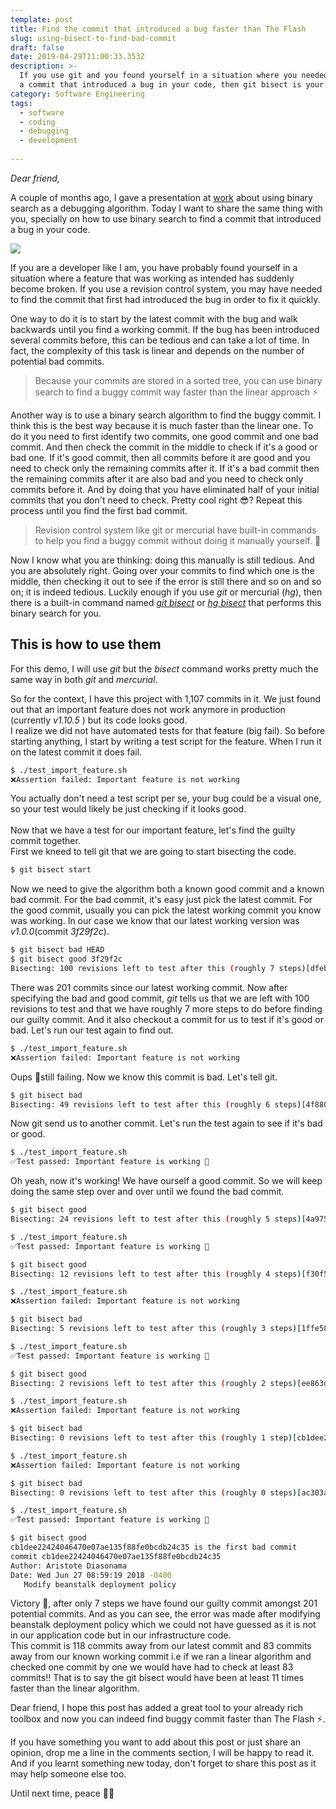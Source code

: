 ```yaml
---
template: post
title: Find the commit that introduced a bug faster than The Flash
slug: using-bisect-to-find-bad-commit
draft: false
date: 2019-04-29T11:00:33.353Z
description: >-
  If you use git and you found yourself in a situation where you needed to find
  a commit that introduced a bug in your code, then git bisect is your friend.
category: Software Engineering
tags:
  - software
  - coding
  - debugging
  - development
  
---
```

_Dear friend,_

A couple of months ago, I gave a presentation at [work](https://life.mirego.com/en) about using binary search as a debugging algorithm. Today I want to share the same thing with you, specially on how to use binary search to find a commit that introduced a bug in your code.

![](/media/find-buggy-commit-faster.jpg)

If you are a developer like I am, you have probably found yourself in a situation where a feature that was working as intended has suddenly become broken. If you use a revision control system, you may have needed to find the commit that first had introduced the bug in order to fix it quickly.

One way to do it is to start by the latest commit with the bug and walk backwards until you find a working commit. If the bug has been introduced several commits before, this can be tedious and can take a lot of time. In fact, the complexity of this task is linear and depends on the number of potential bad commits.

> Because your commits are stored in a sorted tree, you can use binary search to find a buggy commit way faster than the linear approach ⚡️

Another way is to use a binary search algorithm to find the buggy commit. I think this is the best way because it is much faster than the linear one. To do it you need to first identify two commits, one good commit and one bad commit. And then check the commit in the middle to check if it's a good or bad one. If it's good commit, then all commits before it are good and you need to check only the remaining commits after it. If it's a bad commit then the remaining commits after it are also bad and you need to check only commits before it. And by doing that you have eliminated half of your initial commits that you don't need to check. Pretty cool right 😎? Repeat this process until you find the first bad commit.

> Revision control system like git or mercurial have built-in commands to help you find a buggy commit without doing it manually yourself. 💚

Now I know what you are thinking: doing this manually is still tedious. And you are absolutely right. Going over your commits to find which one is the middle, then checking it out to see if the error is still there and so on and so on; it is indeed tedious. Luckily enough if you use _git_ or mercurial (_hg_), then there is a built-in command named [_git bisect_](https://git-scm.com/docs/git-bisect) or [_hg bisect_](https://www.mercurial-scm.org/repo/hg/help/bisect) that performs this binary search for you.

## This is how to use them

For this demo,  I will use _git_ but the _bisect_ command works pretty much the same way in both _git_ and _mercurial_. 

So for the context, I have this project with 1,107 commits in it. We just found out that an important feature does not work anymore in production (currently _v1.10.5_ ) but its code looks good. \
I realize we did not have automated tests for that feature (big fail). So before starting anything, I start by writing a test script for the feature. When I run it on the latest commit it does fail.

```bash
$ ./test_import_feature.sh
❌Assertion failed: Important feature is not working
```

You actually don't need a test script per se, your bug could be a visual one, so your test would likely be just checking if it looks good.\
\
Now that we have a test for our important feature, let's find the guilty commit together.\
First we kneed to tell git that we are going to start bisecting the code.

```bash
$ git bisect start
```

Now we need to give the algorithm both a known good commit and a known bad commit. For the bad commit, it's easy just pick the latest commit. For the good commit, usually you can pick the latest working commit you know was working. In our case we know that our latest working version was _v1.0.0_(commit _3f29f2c_). 

```bash
$ git bisect bad HEAD
$ git bisect good 3f29f2c
Bisecting: 100 revisions left to test after this (roughly 7 steps)[dfeb81250bc4d622d61b21611918d93ffc2e5342] Fix lint
```

There was 201 commits since our latest working commit. Now after specifying the bad and good commit, _git_ tells us that we are left with 100 revisions to test and that we have roughly 7 more steps to do before finding our guilty commit. And it also checkout a commit for us to test if it's good or bad. Let's run our test again to find out.

```bash
$ ./test_import_feature.sh
❌Assertion failed: Important feature is not working
```

Oups 🙊still failing. Now we know this commit is bad. Let's tell git.

```bash
$ git bisect bad
Bisecting: 49 revisions left to test after this (roughly 6 steps)[4f88051ecb530874facdf78335a33d279fd7937e] Fix build jobs
```

Now git send us to another commit. Let's run the test again to see if it's bad or good.

```bash
$ ./test_import_feature.sh
✅Test passed: Important feature is working 🎉
```

Oh yeah, now it's working! We have ourself a good commit. So we will keep doing the same step over and over until we found the bad commit.

```bash
$ git bisect good
Bisecting: 24 revisions left to test after this (roughly 5 steps)[4a975c385d6ddf0cee2e368788f8744172c7a4f7] Add new checkout route (#820)

$ ./test_import_feature.sh
✅Test passed: Important feature is working 🎉

$ git bisect good
Bisecting: 12 revisions left to test after this (roughly 4 steps)[f30f561685fa348c574a078d69d592d4faf4bf84] Add new display bloc (#825)

$ ./test_import_feature.sh
❌Assertion failed: Important feature is not working

$ git bisect bad
Bisecting: 5 revisions left to test after this (roughly 3 steps)[1ffe58d9432f4d1b28e67115e3eb2d9eecd58aec] Modify default docker stack

$ ./test_import_feature.sh
✅Test passed: Important feature is working 🎉

$ git bisect good
Bisecting: 2 revisions left to test after this (roughly 2 steps)[ee863df9dede04e48c23f2d7ec7c2bdd39791f6b] Fix font color (#822)

$ ./test_import_feature.sh
❌Assertion failed: Important feature is not working

$ git bisect bad
Bisecting: 0 revisions left to test after this (roughly 1 step)[cb1dee22424046470e07ae135f88fe0bcdb24c35] Modify beanstalk deployment policy

$ ./test_import_feature.sh
❌Assertion failed: Important feature is not working

$ git bisect bad
Bisecting: 0 revisions left to test after this (roughly 0 steps)[ac303ac4a1297ede0eae36698e8cb98ff160ccf6] Modify rolling updates (#821)

$ ./test_import_feature.sh
✅Test passed: Important feature is working 🎉

$ git bisect good
cb1dee22424046470e07ae135f88fe0bcdb24c35 is the first bad commit
commit cb1dee22424046470e07ae135f88fe0bcdb24c35
Author: Aristote Diasonama
Date: Wed Jun 27 08:59:19 2018 -0400
   Modify beanstalk deployment policy
```

Victory 🥂, after only 7 steps we have found our guilty commit amongst 201 potential commits. And as you can see, the error was made after modifying beanstalk deployment policy which we could not have guessed as it is not in our application code but in our infrastructure code.\
This commit is 118 commits away from our latest commit and 83 commits away from our known working commit i.e if we ran a linear algorithm and checked one commit by one we would have had to check at least 83 commits‼️ That is to say the git bisect would have been at least 11 times faster than the linear algorithm.

Dear friend, I hope this post has added a great tool to your already rich toolbox and now you can indeed find buggy commit faster than The Flash ⚡. 

If you have something you want to add about this post or just share an opinion, drop me a line in the comments section, I will be happy to read it. And if you learnt something new today, don't forget to share this post as it may help someone else too.

Until next time, peace ✌🏾
